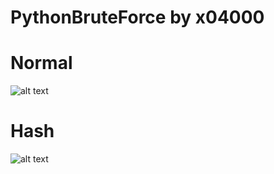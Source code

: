# PythonBruteForce by x04000
# Normal
![alt text](https://cdn.discordapp.com/attachments/892732503293571072/896403661893292052/unknown.png)
# Hash
![alt text](https://cdn.discordapp.com/attachments/840928504869945344/896479062279741500/unknown.png)
